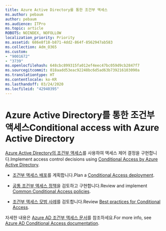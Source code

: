```yaml
---
title: Azure Active Directory를 통한 조건부 액세스
ms.author: pebaum
author: pebaum
ms.audience: ITPro
ms.topic: article
ROBOTS: NOINDEX, NOFOLLOW
localization_priority: Priority
ms.assetid: 686e8f18-b871-4dd2-864f-8562947ab583
ms.collection: Adm_O365
ms.custom:
- "9001672"
- "3739"
ms.openlocfilehash: 648cbc899315fa012ef4eec47bc059d9cb2847f7
ms.sourcegitcommit: 018aadd53eac92248bc6d5ad63b739216103090a
ms.translationtype: HT
ms.contentlocale: ko-KR
ms.lasthandoff: 03/24/2020
ms.locfileid: "42940395"
---
```

# <a name="conditional-access-with-azure-active-directory"></a><span data-ttu-id="77f02-102">Azure Active Directory를 통한 조건부 액세스</span><span class="sxs-lookup"><span data-stu-id="77f02-102">Conditional access with Azure Active Directory</span></span>

<span data-ttu-id="77f02-103">[Azure Active Directory의 조건부 액세스](https://docs.microsoft.com/azure/active-directory/conditional-access/overview)를 사용하여 액세스 제어 결정을 구현합니다.</span><span class="sxs-lookup"><span data-stu-id="77f02-103">Implement access control decisions using [Conditional Access by Azure Active Directory](https://docs.microsoft.com/azure/active-directory/conditional-access/overview).</span></span>

- <span data-ttu-id="77f02-104">[조건부 액세스 배포](https://docs.microsoft.com/azure/active-directory/conditional-access/plan-conditional-access)를 계획합니다.</span><span class="sxs-lookup"><span data-stu-id="77f02-104">Plan a [Conditional Access deployment](https://docs.microsoft.com/azure/active-directory/conditional-access/plan-conditional-access).</span></span> 

- <span data-ttu-id="77f02-105">[공통 조건부 액세스 정책](https://docs.microsoft.com/azure/active-directory/conditional-access/concept-conditional-access-policy-common)을 검토하고 구현합니다.</span><span class="sxs-lookup"><span data-stu-id="77f02-105">Review and implement [Common Conditional Access policies](https://docs.microsoft.com/azure/active-directory/conditional-access/concept-conditional-access-policy-common).</span></span>

- <span data-ttu-id="77f02-106">[조건부 액세스 모범 사례](https://docs.microsoft.com/azure/active-directory/conditional-access/best-practices)를 검토합니다.</span><span class="sxs-lookup"><span data-stu-id="77f02-106">Review [Best practices for Conditional Access](https://docs.microsoft.com/azure/active-directory/conditional-access/best-practices).</span></span>

<span data-ttu-id="77f02-107">자세한 내용은 [Azure AD 조건부 액세스 문서](https://docs.microsoft.com/azure/active-directory/conditional-access/)를 참조하세요.</span><span class="sxs-lookup"><span data-stu-id="77f02-107">For more info, see [Azure AD Conditional Access documentation](https://docs.microsoft.com/azure/active-directory/conditional-access/).</span></span>
